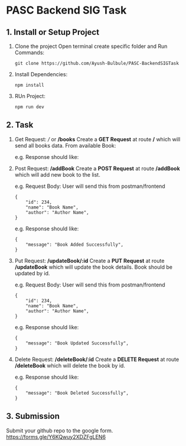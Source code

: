 # PASC Backend SIG Task

## 1. Install or Setup Project

1. Clone the project
Open terminal create specific folder and Run Commands:

    ```
    git clone https://github.com/Ayush-Bulbule/PASC-BackendSIGTask
    ```

2. Install Dependencies:

    ```
    npm install
    ```

3. RUn Project:

    ```
    npm run dev
    ```

## 2. Task

1. Get Request: */* or **/books**
    Create a  **GET Request** at route **/** which will send all books data. From available Book:

    e.g. Response should like:

2. Post Request: **/addBook**
    Create a  **POST Request** at route **/addBook** which will add new book to the list.

    e.g. Request Body: User will send this from postman/frontend

    ```
    {
        "id": 234,
        "name": "Book Name",
        "author": "Author Name",
    }
    ```

    e.g. Response should like:

    ```
    {
        "message": "Book Added Successfully",
    }
    ```

3. Put Request: **/updateBook/:id**
    Create a  **PUT Request** at route **/updateBook** which will update the book details. Book should be updated by id.

    e.g. Request Body: User will send this from postman/frontend

    ```
    {
        "id": 234,
        "name": "Book Name",
        "author": "Author Name",
    }
    ```

    e.g. Response should like:

    ```
    {
        "message": "Book Updated Successfully",
    }
    ```

4. Delete Request: **/deleteBook/:id**
    Create a  **DELETE Request** at route **/deleteBook** which will delete the book by id.

    e.g. Response should like:

    ```
    {
        "message": "Book Deleted Successfully",
    }
    ```

## 3. Submission

Submit your github repo to the google form.
<https://forms.gle/Y6KQwuy2XDZFgLEN6>
